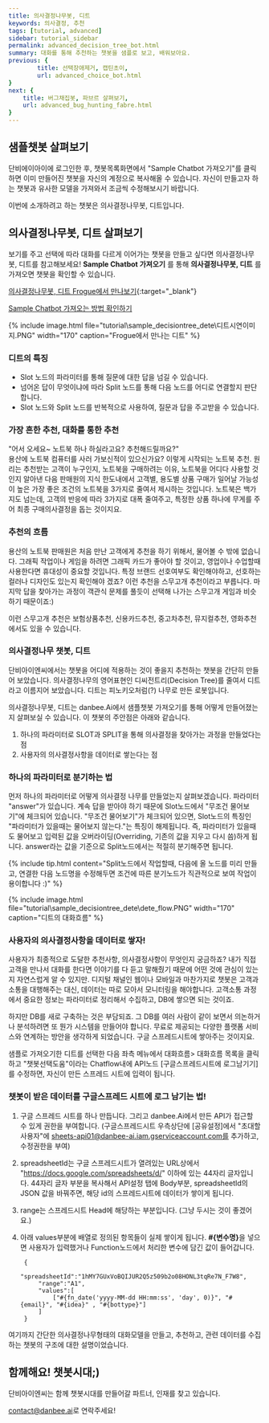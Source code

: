 ```yaml
---
title: 의사결정나무봇, 디트 
keywords: 의사결정, 추천
tags: [tutorial, advanced]
sidebar: tutorial_sidebar
permalink: advanced_decision_tree_bot.html
summary: 대화를 통해 추천하는 챗봇을 샘플로 보고, 배워보아요.
previous: {
        title: 선택장애제거, 캡틴초이,
        url: advanced_choice_bot.html
}
next: {
    title: 버그채집봇, 파브르 살펴보기,
    url: advanced_bug_hunting_fabre.html
}
---
```


## 샘플챗봇 살펴보기
단비에이아이에 로그인한 후, 챗봇목록화면에서 "Sample Chatbot 가져오기"를 클릭하면 이미 만들어진 챗봇을 자신의 계정으로 복사해올 수 있습니다. 자신이 만들고자 하는 챗봇과 유사한 모델을 가져와서 조금씩 수정해보시기 바랍니다.

이번에 소개하려고 하는 챗봇은 의사결정나무봇, 디트입니다.

## 의사결정나무봇, 디트 살펴보기
보기를 주고 선택에 따라 대화를 다르게 이어가는 챗봇을 만들고 싶다면 의사결정나무봇, 디트를 참고해보세요!
**Sample Chatbot 가져오기** 를 통해 **의사결정나무봇, 디트** 를 가져오면 챗봇을 확인할 수 있습니다. 


<span class="link">[의사결정나무봇, 디트 Frogue에서 만나보기](https://frogue.danbee.ai/?chatbot_id=4cd99ed6-4029-4489-9e47-1e3a2dc74ea5){:target="_blank"}</span><br/>

<span class="link">[Sample Chatbot 가져오는 방법 확인하기](/samplebot.html#%EC%83%98%ED%94%8C%EC%B1%97%EB%B4%87-%EA%B0%80%EC%A0%B8%EC%98%A4%EA%B8%B0)</span><br/>

{% include image.html file="tutorial\sample_decisiontree_dete\디트시연이미지.PNG" width="170" caption="Frogue에서 만나는 디트" %}


### 디트의 특징
- Slot 노드의 파라미터를 통해 질문에 대한 답을 넘길 수 있습니다.
- 넘어온 답이 무엇이냐에 따라 Split 노드를 통해 다음 노드를 어디로 연결할지 판단합니다.
- Slot 노드와 Split 노드를 반복적으로 사용하여, 질문과 답을 주고받을 수 있습니다.


### 가장 흔한 추천, 대화를 통한 추천

"어서 오세요~ 노트북 하나 하실라고요? 추천해드릴까요?" <br />
용산에 노트북 컴퓨터를 사러 가보신적이 있으신가요? 이렇게 시작되는 노트북 추천. 원리는 추천받는 고객이 누구인지, 노트북을 구매하려는 이유, 노트북을 어디다 사용할 것인지 알아낸 다음 판매원의 지식 한도내에서 고객별, 용도별 상품 구매가 일어날 가능성이 높은 가장 좋은 조건의 노트북을 3가지로 줄여서 제시하는 것입니다. 노트북은 백가지도 넘는데, 고객의 반응에 따라 3가지로 대폭 줄여주고, 특정한 상품 하나에 무게를 주어 최종 구매의사결정을 돕는 것이지요.

### 추천의 흐름

용산의 노트북 판매원은 처음 만난 고객에게 추천을 하기 위해서, 물어볼 수 밖에 없습니다.
그래픽 작업이나 게임을 하려면 그래픽 카드가 좋아야 할 것이고, 영업이나 수업할때 사용한다면 휴대성이 중요할 것입니다. 특정 브랜드 선호여부도 확인해야하고, 선호하는 컬러나 디자인도 있는지 확인해야 겠죠?
이런 추천을 스무고개 추천이라고 부릅니다.
마지막 답을 찾아가는 과정이 객관식 문제를 풀듯이 선택해 나가는 스무고개 게임과 비슷하기 때문이죠:)

이런 스무고개 추천은 보험상품추천, 신용카드추천, 중고차추천, 뮤지컬추천, 영화추천에서도 있을 수 있습니다.


### 의사결정나무 챗봇, 디트

단비아이엔씨에서는 챗봇을 어디에 적용하는 것이 좋을지 추천하는 챗봇을 간단히 만들어 보았습니다.
의사결정나무의 영어표현인 디씨전트리(Decision Tree)를 줄여서 디트라고 이름지어 보았습니다. 디트는 피노키오처럼(?) 나무로 만든 로봇입니다. 

의사결정나무봇, 디트는 danbee.Ai에서 샘플챗봇 가져오기를 통해 어떻게 만들어졌는지 살펴보실 수 있습니다. 이 챗봇의 주안점은 아래와 같습니다.

1. 하나의 파라미터로 SLOT과 SPLIT을 통해 의사결정을 찾아가는 과정을 만들었다는 점
2. 사용자의 의사결정사항을 데이터로 쌓는다는 점

### 하나의 파라미터로 분기하는 법

먼저 하나의 파라미터로 어떻게 의사결정 나무를 만들었는지 살펴보겠습니다. 파라미터 "answer"가 있습니다. 계속 답을 받아야 하기 때문에 Slot노드에서 "무조건 물어보기"에 체크되어 있습니다. "무조건 물어보기"가 체크되어 있으면, Slot노드의 특징인 "파라미터가 있을때는 물어보지 않는다."는 특징이 해제됩니다. 즉, 파라미터가 있을때도 물어보고 입력된 값을 오버라이딩(Overriding, 기존의 값을 지우고 다시 씀)하게 됩니다. answer라는 값을 기준으로 Split노드에서는 적절히 분기해주면 됩니다.


{% include tip.html content="Split노드에서 작업할때, 다음에 올 노드를 미리 만들고, 연결한 다음 노드명을 수정해두면 조건에 따른 분기노드가 직관적으로 보여 작업이 용이합니다 :)" %}


{% include image.html file="tutorial\sample_decisiontree_dete\dete_flow.PNG" width="170" caption="디트의 대화흐름" %}


### 사용자의 의사결정사항을 데이터로 쌓자!

사용자가 최종적으로 도달한 추천사항, 의사결정사항이 무엇인지 궁금하죠?
내가 직접 고객을 만나서 대화를 한다면 이야기를 다 듣고 말해줬기 때문에 어떤 것에 관심이 있는지 자연스럽게 알 수 있지만. 디지털 채널인 웹이나 모바일과 마찬가지로 챗봇은 고객과 소통을 대행해주는 대신, 데이터는 따로 모아서 모니터링을 해야합니다. 고객소통 과정에서 중요한 정보는 파라미터로 정리해서 수집하고, DB에 쌓으면 되는 것이죠.

하지만 DB를 새로 구축하는 것은 부담되죠. 그 DB를 여러 사람이 같이 보면서 의논하거나 분석하려면 또 뭔가 시스템을 만들어야 합니다. 무료로 제공되는 다양한 플랫폼 서비스와 연계하는 방안을 생각하게 되었습니다. 구글 스프레드시트에 쌓아주는 것이지요.

샘플로 가져오기한 디트를 선택한 다음 좌측 메뉴에서
대화흐름> 대화흐름 목록을 클릭하고 "챗봇선택도움"이라는 Chatflow내에 API노드 [구글스프레드시트에 로그남기기]를 수정하면, 자신이 만든 스프레드 시트에 입력이 됩니다.

### 챗봇이 받은 데이터를 구글스프레드 시트에 로그 남기는 법!

1. 구글 스프레드 시트를 하나 만듭니다. 그리고 danbee.Ai에서 만든 API가 접근할 수 있게 권한을 부여합니다. (구글스프레드시트 우측상단에 [공유설정]에서 "초대할 사용자"에 sheets-api01@danbee-ai.iam.gserviceaccount.com를 추가하고, 수정권한을 부여)
2. spreadsheetId는 구글 스프레드시트가 열려있는 URL상에서 "https://docs.google.com/spreadsheets/d/" 이하에 있는 44자리 글자입니다.
44자리 글자 부분을 복사해서 API설정 탭에 Body부분, spreadsheetId의 JSON 값을 바꿔주면, 해당 id의 스프레드시트에 데이터가 쌓이게 됩니다.
3. range는 스프레드시트 Head에 해당하는 부분입니다. (그냥 두시는 것이 좋겠어요.)
4. 아래 values부분에 배열로 정의된 항목들이 실제 쌓이게 됩니다. <b>#{변수명}</b>을 넣으면 사용자가 입력했거나 Function노드에서 처리한 변수에 담긴 값이 들어갑니다.

        {
            "spreadsheetId":"1hMY7GUxVoBQIJUR2Q5z509b2o08HONL3tqRe7N_F7W8",
            "range":"A1",
            "values":[
                ["#{fn_date('yyyy-MM-dd HH:mm:ss', 'day', 0)}", "#{email}", "#{idea}" , "#{bottype}"]
            ]
        }
	
여기까지 간단한 의사결정나무형태의 대화모델을 만들고, 추천하고, 관련 데이터를 수집하는 챗봇의 구조에 대한 설명이었습니다.

## 함께해요! 챗봇시대;) 
단비아이엔씨는 함께 챗봇시대를 만들어갈 파트너, 인재를 찾고 있습니다. 

[contact@danbee.ai](mailto:contact@danbee.ai)로 연락주세요!


